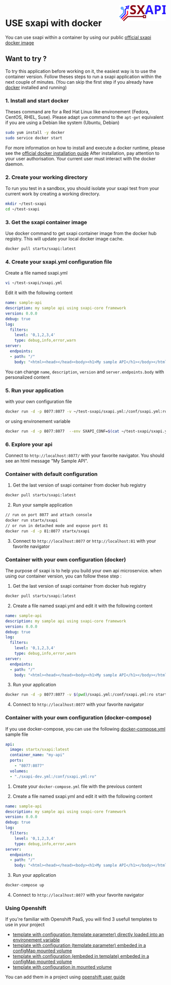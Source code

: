 <img align="right" height="50" src="https://raw.githubusercontent.com/startxfr/sxapi-core/dev/docs/assets/logo.svg?sanitize=true">

# USE sxapi with docker

You can use sxapi within a container by using our public 
[official sxapi docker image](https://hub.docker.com/r/startx/sxapi/)


## Want to try ?

To try this application before working on it, the easiest way 
is to use the container version. Follow theses steps to run
a sxapi application within the next couple of minutes. 
(You can skip the first step if you already have [docker](https://www.docker.com)
installed and running)

### 1. Install and start docker

Theses command are for a Red Hat Linux like
environement (Fedora, CentOS, RHEL, Suse). Please adapt `yum` command to the 
```apt-get``` equivalent if you are using a Debian like system (Ubuntu, Debian)

```bash
sudo yum install -y docker
sudo service docker start
```
For more information on how to install and execute a docker runtime, please see
the [official docker installation guide](https://docs.docker.com/engine/installation/)
After installation, pay attention to your user authorisation. Your current user
must interact with the docker daemon.

### 2. Create your working directory

To run you test in a sandbox, you should isolate your sxapi test from 
your current work by creating a working directory.
```bash
mkdir ~/test-sxapi
cd ~/test-sxapi
```

### 3. Get the sxapi container image

Use docker command to get sxapi container image from the docker hub registry. 
This will update your local docker image cache.

```bash
docker pull startx/sxapi:latest
```

### 4. Create your sxapi.yml configuration file

Create a file named sxapi.yml

```bash
vi ~/test-sxapi/sxapi.yml
```

Edit it with the following content

```yaml
name: sample-api
description: my sample api using sxapi-core framework
version: 0.0.0
debug: true
log:
  filters:
    level: '0,1,2,3,4'
    type: debug,info,error,warn
server:
  endpoints:
  - path: "/"
    body: "<html><head></head><body><h1>My sample API</h1></body></html>"

```

You can change `name`, `description`, `version` and `server.endpoints.body` with personalized content

### 5. Run your application

with your own configuration file 

```bash
docker run -d -p 8077:8077 -v ~/test-sxapi/sxapi.yml:/conf/sxapi.yml:ro startx/sxapi
```

or using environement variable

```bash
docker run -d -p 8077:8077  --env SXAPI_CONF=$(cat ~/test-sxapi/sxapi.yml) startx/sxapi
```

### 6. Explore your api

Connect to `http://localhost:8077/` with your favorite navigator. You should
see an html message "My Sample API".


### Container with default configuration

1. Get the last version of sxapi container from docker hub registry
```bash
docker pull startx/sxapi:latest
```

2. Run your sample application
```bash
// run on port 8077 and attach console
docker run startx/sxapi
// or run in detached mode and expose port 81
docker run -d -p 81:8077 startx/sxapi
```

3. Connect to `http://localhost:8077` or `http://localhost:81` 
with your favorite navigator


### Container with your own configuration (docker)

The purpose of sxapi is to help you build your own api microservice. 
when using our container version, you can follow these step :

1. Get the last version of sxapi container from docker hub registry
```bash
docker pull startx/sxapi:latest
```

2. Create a file named sxapi.yml and edit it with the following content
```yaml
name: sample-api
description: my sample api using sxapi-core framework
version: 0.0.0
debug: true
log:
  filters:
    level: '0,1,2,3,4'
    type: debug,info,error,warn
server:
  endpoints:
  - path: "/"
    body: "<html><head></head><body><h1>My sample API</h1></body></html>"
```

3. Run your application
```bash
docker run -d -p 8077:8077 -v $(pwd)/sxapi.yml:/conf/sxapi.yml:ro startx/sxapi
```

4. Connect to `http://localhost:8077` with your favorite navigator


### Container with your own configuration (docker-compose)

If you use docker-compose, you can use the following [docker-compose.yml](./docker-compose.yml) 
sample file
```yaml
api:
  image: startx/sxapi:latest
  container_name: "my-api"
  ports:
    - "8077:8077"
  volumes:
  - "./sxapi-dev.yml:/conf/sxapi.yml:ro"
```

1. Create your `docker-compose.yml` file with the previous content

2. Create a file named sxapi.yml and edit it with the following content
```yaml
name: sample-api
description: my sample api using sxapi-core framework
version: 0.0.0
debug: true
log:
  filters:
    level: '0,1,2,3,4'
    type: debug,info,error,warn
server:
  endpoints:
  - path: "/"
    body: "<html><head></head><body><h1>My sample API</h1></body></html>"
```

3. Run your application
```bash
docker-compose up
```

4. Connect to `http://localhost:8077` with your favorite navigator


### Using Openshift

If you're familiar with Openshift PaaS, you will find 3 usefull templates to use in
your project
- [template with configuration (template parameter) directly loaded into an environement variable](./openshift-template-env.yml) 
- [template with configuration (template parameter) embeded in a configMap mounted volume](./openshift-template-cm-defined.yml)
- [template with configuration (embeded in template) embeded in a configMap mounted volume](./openshift-template-cm-embeded.yml)
- [template with configuration in mounted volume](./openshift-template-volume.yml)

You can add them in a project using [openshift user guide](https://docs.openshift.org/latest/dev_guide/templates.html#uploading-a-template)